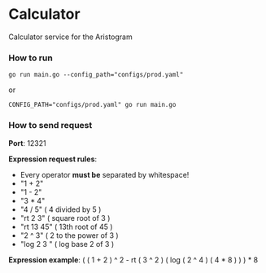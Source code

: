 # Calculator
Calculator service for the Aristogram

### How to run
```shell
go run main.go --config_path="configs/prod.yaml"
```
or
```shell
CONFIG_PATH="configs/prod.yaml" go run main.go
```

### How to send request

**Port**: 12321

**Expression request rules**:
- Every operator **must be** separated by whitespace!
- "1 + 2"
- "1 - 2"
- "3 * 4"
- "4 / 5" ( 4 divided by 5 )
- "rt 2 3" ( square root of 3 )
- "rt 13 45" ( 13th root of 45 )
- "2 ^ 3" ( 2 to the power of 3 )
- "log 2 3 " ( log base 2 of 3 )

**Expression example**:
( ( 1 + 2 ) ^ 2 - rt ( 3 ^ 2 ) ( log ( 2 ^ 4 ) ( 4 * 8 ) ) ) * 8
